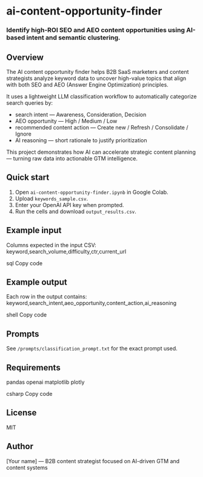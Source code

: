 # ai-content-opportunity-finder
### Identify high-ROI SEO and AEO content opportunities using AI-based intent and semantic clustering.

## Overview

The AI content opportunity finder helps B2B SaaS marketers and content strategists analyze keyword data to uncover high-value topics that align with both SEO and AEO (Answer Engine Optimization) principles.

It uses a lightweight LLM classification workflow to automatically categorize search queries by:
- search intent — Awareness, Consideration, Decision  
- AEO opportunity — High / Medium / Low  
- recommended content action — Create new / Refresh / Consolidate / Ignore  
- AI reasoning — short rationale to justify prioritization

This project demonstrates how AI can accelerate strategic content planning — turning raw data into actionable GTM intelligence.

## Quick start

1. Open `ai-content-opportunity-finder.ipynb` in Google Colab.
2. Upload `keywords_sample.csv`.
3. Enter your OpenAI API key when prompted.
4. Run the cells and download `output_results.csv`.

## Example input

Columns expected in the input CSV:
keyword,search_volume,difficulty,ctr,current_url

sql
Copy code

## Example output

Each row in the output contains:
keyword,search_intent,aeo_opportunity,content_action,ai_reasoning

shell
Copy code

## Prompts

See `/prompts/classification_prompt.txt` for the exact prompt used.

## Requirements

pandas
openai
matplotlib
plotly

csharp
Copy code

## License

MIT

## Author

[Your name] — B2B content strategist focused on AI-driven GTM and content systems
